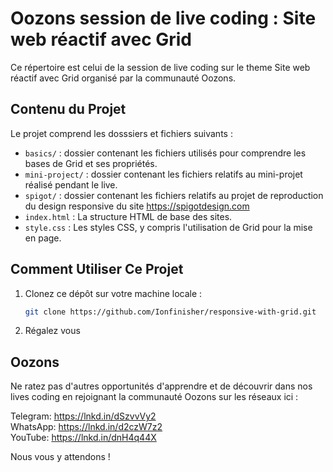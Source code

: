 # Oozons session de live coding : Site web réactif avec Grid

Ce répertoire est celui de la session de live coding sur le theme Site web réactif avec Grid organisé par la communauté Oozons.

## Contenu du Projet

Le projet comprend les dosssiers et fichiers suivants :

- `basics/` : dossier contenant les fichiers utilisés pour comprendre les bases de Grid et ses propriétés.
- `mini-project/` : dossier contenant les fichiers relatifs au mini-projet réalisé pendant le live.
- `spigot/` : dossier contenant les fichiers relatifs au projet de reproduction du design responsive du site https://spigotdesign.com
- `index.html` : La structure HTML de base des sites.
- `style.css` : Les styles CSS, y compris l'utilisation de Grid pour la mise en page.

## Comment Utiliser Ce Projet

1. Clonez ce dépôt sur votre machine locale :

   ```bash
   git clone https://github.com/Ionfinisher/responsive-with-grid.git
   ```

2. Régalez vous

## Oozons

Ne ratez pas d'autres opportunités d'apprendre et de découvrir dans nos lives coding en rejoignant la communauté Oozons sur les réseaux ici :

Telegram: https://lnkd.in/dSzvvVy2  
WhatsApp: https://lnkd.in/d2czW7z2  
YouTube: https://lnkd.in/dnH4q44X

Nous vous y attendons !
